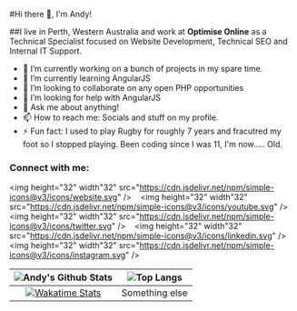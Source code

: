#Hi there 👋, I'm Andy!

##I live in Perth, Western Australia and work at <strong>Optimise Online</strong> as a Technical Specialist focused on Website Development, Technical SEO and Internal IT Support.

- 🔭 I’m currently working on a bunch of projects in my spare time.
- 🌱 I’m currently learning AngularJS
- 👯 I’m looking to collaborate on any open PHP opportunities
- 🤔 I’m looking for help with AngularJS
- 💬 Ask me about anything!
- 📫 How to reach me: Socials and stuff on my profile.
- ⚡ Fun fact: I used to play Rugby for roughly 7 years and fracutred my foot so I stopped playing. Been coding since I was 11, I'm now..... Old.

### Connect with me:
<img height="32" width"32" src="https://cdn.jsdelivr.net/npm/simple-icons@v3/icons/website.svg" />
&nbsp;&nbsp;
<img height="32" width"32" src="https://cdn.jsdelivr.net/npm/simple-icons@v3/icons/youtube.svg" />
&nbsp;&nbsp;
<img height="32" width"32" src="https://cdn.jsdelivr.net/npm/simple-icons@v3/icons/twitter.svg" />
&nbsp;&nbsp;
<img height="32" width"32" src="https://cdn.jsdelivr.net/npm/simple-icons@v3/icons/linkedin.svg" />
&nbsp;&nbsp;
<img height="32" width"32" src="https://cdn.jsdelivr.net/npm/simple-icons@v3/icons/instagram.svg" />

|![Andy's Github Stats](https://githubstats-git-main-imandings.vercel.app/api?username=imandings&count_private=true&show_icons=true&theme=dracula&include_all_commits=true)|![Top Langs](https://githubstats-git-main-imandings.vercel.app/api/top-langs/?username=imandings&layout=compact&theme=dracula&langs_count=8)|
|:-:|:-:|
|[![Wakatime Stats](https://githubstats-git-main-imandings.vercel.app/api/wakatime?username=imandings&theme=dracula)](https://github.com/anuraghazra/github-readme-stats)|Something else|
